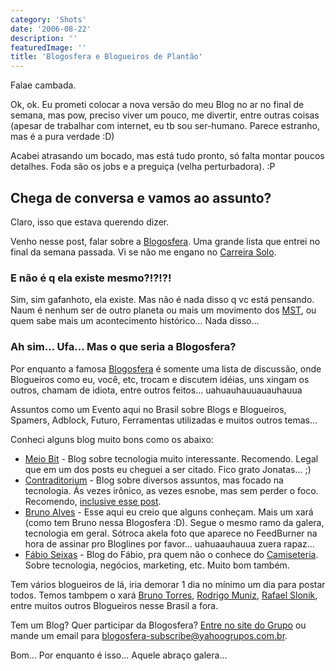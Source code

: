 ```yaml
---
category: 'Shots'
date: '2006-08-22'
description: ''
featuredImage: ''
title: 'Blogosfera e Blogueiros de Plantão'
---
```


Falae cambada.

Ok, ok. Eu prometi colocar a nova versão do meu Blog no ar no final de semana, mas pow, preciso viver um pouco, me divertir, entre outras coisas (apesar de trabalhar com internet, eu tb sou ser-humano. Parece estranho, mas é a pura verdade :D)

Acabei atrasando um bocado, mas está tudo pronto, só falta montar poucos detalhes. Foda são os jobs e a preguiça (velha perturbadora). :P

## Chega de conversa e vamos ao assunto?

Claro, isso que estava querendo dizer.

Venho nesse post, falar sobre a [Blogosfera](http://br.groups.yahoo.com/group/blogosfera/). Uma grande lista que entrei no final da semana passada. Vi se não me engano no [Carreira Solo](http://www.carreirasolo.org/).

### E não é q ela existe mesmo?!?!?!

Sim, sim gafanhoto, ela existe. Mas não é nada disso q vc está pensando. Naum é nenhum ser de outro planeta ou mais um movimento dos [MST](http://pt.wikipedia.org/wiki/MST), ou quem sabe mais um acontecimento histórico... Nada disso...

### Ah sim... Ufa... Mas o que seria a Blogosfera?

Por enquanto a famosa [Blogosfera](http://br.groups.yahoo.com/group/blogosfera/) é somente uma lista de discussão, onde Blogueiros como eu, você, etc, trocam e discutem idéias, uns xingam os outros, chamam de idiota, entre outros feitos... uahuauhauuauauhauua

Assuntos como um Evento aqui no Brasil sobre Blogs e Blogueiros, Spamers, Adblock, Futuro, Ferramentas utilizadas e muitos outros temas...

Conheci alguns blog muito bons como os abaixo:

- [Meio Bit](http://meiobit.com/) - Blog sobre tecnologia muito interessante. Recomendo. Legal que em um dos posts eu cheguei a ser citado. Fico grato Jonatas... ;)
- [Contraditorium](http://www.contraditorium.com/) - Blog sobre diversos assuntos, mas focado na tecnologia. Ás vezes irônico, as vezes esnobe, mas sem perder o foco. Recomendo, [inclusive esse post](http://www.contraditorium.com/2006/07/20/a-panela-existe-mas-a-tampa-esta-aberta/).
- [Bruno Alves](http://www.brunoalves.eti.br/) - Esse aqui eu creio que alguns conheçam. Mais um xará (como tem Bruno nessa Blogosfera :D). Segue o mesmo ramo da galera, tecnologia em geral. Sótroca akela foto que aparece no FeedBurner na hora de assinar pro Bloglines por favor... uahuaauhauua zuera rapaz...
- [Fábio Seixas](http://blog.fabioseixas.com.br/) - Blog do Fábio, pra quem não o conhece do [Camiseteria](http://www.camiseteria.com/). Sobre tecnologia, negócios, marketing, etc. Muito bom também.

Tem vários blogueiros de lá, iria demorar 1 dia no mínimo um dia para postar todos. Temos tambpem o xará [Bruno Torres](http://brunotorres.net/), [Rodrigo Muniz](http://rodrigomuniz.com/), [Rafael Slonik](http://www.novo-mundo.org/log/), entre muitos outros Blogueiros nesse Brasil a fora.

Tem um Blog? Quer participar da Blogosfera? [Entre no site do Grupo](http://br.groups.yahoo.com/group/blogosfera/) ou mande um email para [blogosfera-subscribe@yahoogrupos.com.br](mailto:blogosfera-subscribe@yahoogrupos.com.br).

Bom... Por enquanto é isso... Aquele abraço galera...
